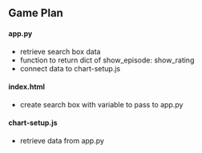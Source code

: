 ## Game Plan
#### app.py
- retrieve search box data
- function to return dict of show_episode: show_rating
- connect data to chart-setup.js

#### index.html
- create search box with variable to pass to app.py

#### chart-setup.js
- retrieve data from app.py
